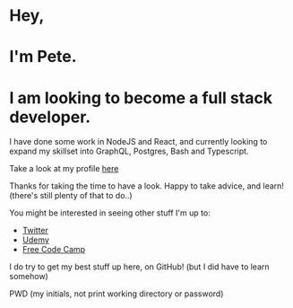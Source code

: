# Hey,

# I'm Pete.

# I am looking to become a full stack developer. 

I have done some work in NodeJS and React, and currently looking to expand my skillset into GraphQL, Postgres, Bash and Typescript.

Take a look at my profile [here](http://www.heyimpete.xyz)

Thanks for taking the time to have a look. Happy to take advice, and learn! (there's still plenty of that to do..)

You might be interested in seeing other stuff I'm up to: 
 
 - [Twitter](https://twitter.com/pwdrysdale)
 - [Udemy](https://www.udemy.com/user/peter-987/)
 - [Free Code Camp](https://www.freecodecamp.org/fcce5366a3e-4718-4065-978d-6595af927f39)

I do try to get my best stuff up here, on GitHub! (but I did have to learn somehow)

PWD (my initials, not print working directory or password)

<!---
pwdrysdale/pwdrysdale is a ✨ special ✨ repository because its `README.md` (this file) appears on your GitHub profile.
You can click the Preview link to take a look at your changes.
--->
